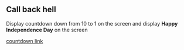 ## Call back hell

Display countdown down from 10 to 1 on the screen and display **Happy Independence Day** on the screen

[countdown link](https://shiny-halva-ccb628.netlify.app/)
